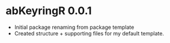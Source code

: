 # abKeyringR 0.0.1

* Initial package renaming from package template
* Created structure + supporting files for my default template.
